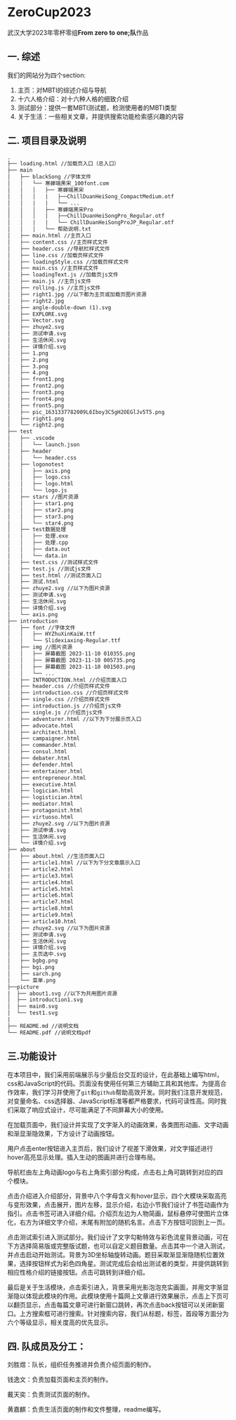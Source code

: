 # ZeroCup2023

武汉大学2023年零杯零组**From zero to one;队**作品

## 一. 综述

我们的网站分为四个section:

1. 主页：对MBTI的综述介绍与导航
2. 十六人格介绍：对十六种人格的细致介绍
3. 测试部分：提供一套MBTI测试题，检测使用者的MBTI类型
4. 关于生活：一些相关文章，并提供搜索功能检索感兴趣的内容

## 二. 项目目录及说明

```txt
.
├── loading.html //加载页入口（总入口）
├── main
│   ├── blackSong //字体文件
│   │   └── 寒蝉端黑宋_100font.com
│   │   │   ├── 寒蝉端黑宋
│   │   │   |   ├──ChillDuanHeiSong_CompactMedium.otf
│   │   |   |   └── ...
│   │   │   ├── 寒蝉端黑宋Pro
│   │   │   |   ├──ChillDuanHeiSongPro_Regular.otf
│   │   |   |   └── ChillDuanHeiSongProJP_Regular.otf
│   │   │   └── 帮助说明.txt
│   ├── main.html //主页入口
│   ├── content.css //主页样式文件
│   ├── header.css //导航栏样式文件
│   ├── line.css //加载页样式文件
│   ├── loadingStyle.css //加载页样式文件
│   ├── main.css //主页样式文件
│   ├── loadingText.js //加载页js文件
│   ├── main.js //主页js文件
│   ├── rolling.js //主页js文件
│   ├── right1.jpg //以下都为主页或加载页图片资源
│   ├── right2.jpg
│   ├── angle-double-down (1).svg
│   ├── EXPLORE.svg
│   ├── Vector.svg
│   ├── zhuye2.svg
│   ├── 测试申请.svg
│   ├── 生活休闲.svg
│   ├── 详情介绍.svg
│   ├── 1.png
│   ├── 2.png
│   ├── 3.png
│   ├── 4.png
│   ├── front1.png
│   ├── front2.png
│   ├── front3.png
│   ├── front4.png
│   ├── front5.png
│   ├── pic_1631337782009L6Iboy3C5gH2OEGlJv5T5.png
│   ├── right1.png
│   └── right2.png
├── test
│   ├── .vscode
│   │   └── launch.json
│   ├── header
│   │   └── header.css
│   ├── logonotest
│   │   ├── axis.png
│   │   ├── logo.css
│   │   ├── logo.html
│   │   └── logo.js
│   ├── stars //图片资源
│   │   ├── star1.png
│   │   ├── star2.png
│   │   ├── star3.png
│   │   └── star4.png
│   ├── test数据处理
│   │   ├── 处理.exe
│   │   ├── 处理.cpp
│   │   ├── data.out
│   │   └── data.in
│   ├── test.css //测试样式文件
│   ├── test.js //测试js文件
│   ├── test.html //测试页面入口
│   ├── 测试.html
│   ├── zhuye2.svg //以下为图片资源
│   ├── 测试申请.svg
│   ├── 生活休闲.svg
│   ├── 详情介绍.svg
│   └── axis.png
├── introduction
│   ├── font //字体文件
│   │   ├── HYZhuXinKaiW.ttf
│   │   └── Slidexiaxing-Regular.ttf
│   ├── img //图片资源
│   │   ├── 屏幕截图 2023-11-10 010355.png
│   │   ├── 屏幕截图 2023-11-10 005735.png
│   │   ├── 屏幕截图 2023-11-10 001503.png
│   │   └── ...
│   ├── INTRODUCTION.html //介绍页面入口
│   ├── header.css //介绍页样式文件
│   ├── introduction.css //介绍页样式文件
│   ├── single.css //介绍页样式文件
│   ├── introduction.js //介绍页js文件
│   ├── single.js //介绍页js文件
│   ├── adventurer.html //以下为下分展示页入口
│   ├── advocate.html
│   ├── architect.html
│   ├── campaigner.html
│   ├── commander.html
│   ├── consul.html
│   ├── debater.html
│   ├── defender.html
│   ├── entertainer.html
│   ├── entrepreneur.html
│   ├── executive.html
│   ├── logician.html
│   ├── logistician.html
│   ├── mediator.html
│   ├── protagonist.html
│   ├── virtuoso.html
│   ├── zhuye2.svg //以下为图片资源
│   ├── 测试申请.svg
│   ├── 生活休闲.svg
│   └── 详情介绍.svg
├── about
│   ├── about.html //生活页面入口
│   ├── article1.html //以下为下分文章展示入口
│   ├── article2.html
│   ├── article3.html
│   ├── article4.html
│   ├── article5.html
│   ├── article6.html
│   ├── article7.html
│   ├── article8.html
│   ├── article9.html
│   ├── article10.html
│   ├── zhuye2.svg //以下为图片资源
│   ├── 测试申请.svg
│   ├── 生活休闲.svg
│   ├── 详情介绍.svg
│   ├── 主页选中.svg
│   ├── bgbg.png
│   ├── bgi.png
│   ├── sarch.png
│   └── 菜单.png
├──picture
|  ├── about1.svg //以下为共用图片资源
│  ├── introduction1.svg
│  ├── main0.svg
│  └── test1.svg
|  
├── README.md //说明文档
└── README.pdf //说明文档pdf

```

## 三.功能设计

在本项目中，我们采用前端展示与少量后台交互的设计，在此基础上编写html，css和JavaScript的代码。页面没有使用任何第三方辅助工具和其他库。为提高合作效率，我们学习并使用了``git``和``github``帮助高效开发。同时我们注意开发规范，对变量命名、css选择器、JavaScript标准等都严格要求，代码可读性高。同时我们采取了响应式设计，尽可能满足了不同屏幕大小的使用。
	
在加载页面中，我们设计并实现了文字渐入的动画效果，各类图形动画、文字动画和渐显渐隐效果，下方设计了动画按钮。
	
用户点击enter按钮进入主页后，我们设计了视差下滑效果，对文字描述进行hover高亮显示处理。插入生动的图画并进行合理布局。

导航栏由左上角动画logo与右上角索引部分构成，点击右上角可跳转到对应的四个模块。

点击介绍进入介绍部分，背景中八个字母含义有hover显示，四个大模块采取高亮与变形效果，点击展开，图片左移，显示介绍，右边小节我们设计了书签动画作为指引。点击书签可进入详细介绍。介绍页左边为人物简画，鼠标悬停可使图片立体化，右方为详细文字介绍，末尾有附加的随机名言。点击下方按钮可回到上一页。

点击测试索引进入测试部分。我们设计了文字勾勒特效与彩色流星背景动画，可在下方选择简易版或完整版试题，也可以自定义题目数量。点击其中一个进入测试，并点击启动开始测试。背景为3D坐标轴旋转动画。题目采取渐显渐隐随机位置效果，选择按钮样式为彩色四角星。测试完成后会给出测试者的类型，并提供跳转到相应性格介绍的链接按钮。点击可跳转到详细介绍。

最后是关于生活模块，点击索引进入，背景采用光影泡泡充实画面，并用文字渐显渐隐以体现此模块的作用。此模块使用十篇网上文章进行效果展示，点击上下页可以翻页显示，点击每篇文章可进行新窗口跳转，再次点击back按钮可以关闭新窗口。上方搜索框可进行搜索。针对搜索内容，我们从标题，标签，首段等方面分为六个等级显示，相关度高的优先显示。

## 四. 队成员及分工：
刘胜煜：队长，组织任务推进并负责介绍页面的制作。

钱逸文：负责加载页面和主页的制作。

戴天奕：负责测试页面的制作。

黄嘉麒：负责生活页面的制作和文件整理，readme编写。